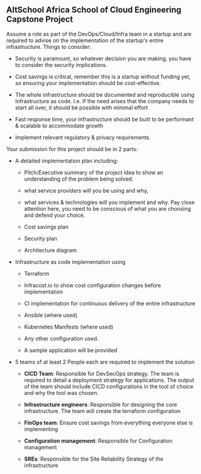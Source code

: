 ## AltSchool Africa School of Cloud Engineering Capstone Project

Assume a role as part of the DevOps/Cloud/Infra team in a startup and are required to advise on the implementation of the startup's entire infrastructure. Things to consider:

- Security is paramount, so whatever decision you are making, you have to consider the security implications.

- Cost savings is critical, remember this is a startup without funding yet, so ensuring your implementation should be cost-effective.

- The whole infrastructure should be documented and reproducible using Infrastructure as code. I.e. If the need arises that the company needs to start all over, it should be possible with minimal effort

- Fast response time, your infrastructure should be built to be performant & scalable to accommodate growth

- Implement relevant regulatory & privacy requirements.





Your submission for this project should be in 2 parts:

- A detailed implementation plan including:

    - Pitch/Executive summary of the project idea to show an understanding of the problem being solved.

    - what service providers will you be using and why,

    - what services & technologies will you implement and why. Pay close attention here, you need to be conscious of what you are choosing and defend your choice.

    - Cost savings plan

    - Security plan

    - Architecture diagram

- Infrastructure as code implementation using

    - Terraform

    - Infracost.io to show cost configuration changes before implementation

    - CI implementation for continuous delivery of the entire infrastructure

    - Ansible (where used)

    - Kubernetes Manifests (where used)

    - Any other configuration used.

    - A sample application will be provided

- 5 teams of at least 2 People each are required to implement the solution

    - **CICD Team**: Responsible for DevSecOps strategy. The team is required to detail a deployment strategy for applications. The output of the team should include CICD configurations in the tool of choice and why the tool was chosen.

    - **Infrastructure engineers**: Responsible for designing the core infrastructure. The team will create the terraform configuration

    - **FinOps team**: Ensure cost savings from everything everyone else is implementing

    - **Configuration management**: Responsible for Configuration management

    - **SREs**: Responsible for the Site Reliability Strategy of the infrastructure

